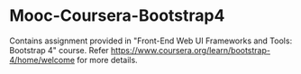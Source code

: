 # Mooc-Coursera-Bootstrap4
Contains assignment provided in "Front-End Web UI Frameworks and Tools: Bootstrap 4" course.
Refer https://www.coursera.org/learn/bootstrap-4/home/welcome for more details.
